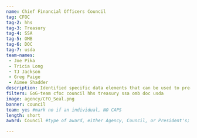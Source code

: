 ```yaml
---
name: Chief Financial Officers Council
tag: CFOC
tag-2: hhs
tag-3: Treasury
tag-4: SSA
tag-5: OMB
tag-6: DOC
tag-7: usda
team-names:
 - Joe Pika
 - Tricia Long
 - TJ Jackson
 - Greg Paige
 - Aimee Shadder
description: Identified specific data elements that can be used to pre-check federal payment eligibility criteria. Their work revealed root causes of improper payments, allowing agencies to implement process improvements to save taxpayers money.
filters: GoG-team cfoc council hhs treasury ssa omb doc usda
image: agency/CFO_Seal.png
banner: council
team: yes #mark no if an individual, NO CAPS
length: short
award: Council #type of award, either Agency, Council, or President's; this is case sensitive so make sure to match the options listed exactly. This section generates the format of the card

---
```

